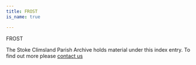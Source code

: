 ```yaml
---
title: FROST
is_name: true

---
```


FROST


The Stoke Climsland Parish Archive holds material under this index entry. To find out more please [contact us](/contact/)
